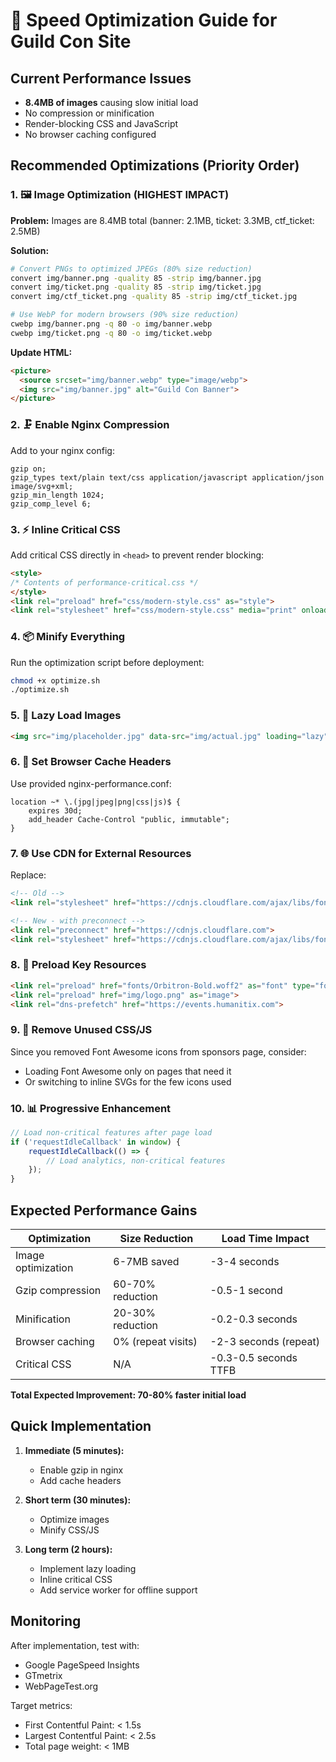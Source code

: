 # 🚀 Speed Optimization Guide for Guild Con Site

## Current Performance Issues
- **8.4MB of images** causing slow initial load
- No compression or minification
- Render-blocking CSS and JavaScript
- No browser caching configured

## Recommended Optimizations (Priority Order)

### 1. 🖼️ Image Optimization (HIGHEST IMPACT)
**Problem:** Images are 8.4MB total (banner: 2.1MB, ticket: 3.3MB, ctf_ticket: 2.5MB)

**Solution:**
```bash
# Convert PNGs to optimized JPEGs (80% size reduction)
convert img/banner.png -quality 85 -strip img/banner.jpg
convert img/ticket.png -quality 85 -strip img/ticket.jpg
convert img/ctf_ticket.png -quality 85 -strip img/ctf_ticket.jpg

# Use WebP for modern browsers (90% size reduction)
cwebp img/banner.png -q 80 -o img/banner.webp
cwebp img/ticket.png -q 80 -o img/ticket.webp
```

**Update HTML:**
```html
<picture>
  <source srcset="img/banner.webp" type="image/webp">
  <img src="img/banner.jpg" alt="Guild Con Banner">
</picture>
```

### 2. 🗜️ Enable Nginx Compression
Add to your nginx config:
```nginx
gzip on;
gzip_types text/plain text/css application/javascript application/json image/svg+xml;
gzip_min_length 1024;
gzip_comp_level 6;
```

### 3. ⚡ Inline Critical CSS
Add critical CSS directly in `<head>` to prevent render blocking:
```html
<style>
/* Contents of performance-critical.css */
</style>
<link rel="preload" href="css/modern-style.css" as="style">
<link rel="stylesheet" href="css/modern-style.css" media="print" onload="this.media='all'">
```

### 4. 📦 Minify Everything
Run the optimization script before deployment:
```bash
chmod +x optimize.sh
./optimize.sh
```

### 5. 🎯 Lazy Load Images
```html
<img src="img/placeholder.jpg" data-src="img/actual.jpg" loading="lazy">
```

### 6. 🔄 Set Browser Cache Headers
Use provided nginx-performance.conf:
```nginx
location ~* \.(jpg|jpeg|png|css|js)$ {
    expires 30d;
    add_header Cache-Control "public, immutable";
}
```

### 7. 🌐 Use CDN for External Resources
Replace:
```html
<!-- Old -->
<link rel="stylesheet" href="https://cdnjs.cloudflare.com/ajax/libs/font-awesome/6.4.0/css/all.min.css">

<!-- New - with preconnect -->
<link rel="preconnect" href="https://cdnjs.cloudflare.com">
<link rel="stylesheet" href="https://cdnjs.cloudflare.com/ajax/libs/font-awesome/6.4.0/css/all.min.css">
```

### 8. 📱 Preload Key Resources
```html
<link rel="preload" href="fonts/Orbitron-Bold.woff2" as="font" type="font/woff2" crossorigin>
<link rel="preload" href="img/logo.png" as="image">
<link rel="dns-prefetch" href="https://events.humanitix.com">
```

### 9. 🔧 Remove Unused CSS/JS
Since you removed Font Awesome icons from sponsors page, consider:
- Loading Font Awesome only on pages that need it
- Or switching to inline SVGs for the few icons used

### 10. 📊 Progressive Enhancement
```javascript
// Load non-critical features after page load
if ('requestIdleCallback' in window) {
    requestIdleCallback(() => {
        // Load analytics, non-critical features
    });
}
```

## Expected Performance Gains

| Optimization | Size Reduction | Load Time Impact |
|-------------|---------------|------------------|
| Image optimization | 6-7MB saved | -3-4 seconds |
| Gzip compression | 60-70% reduction | -0.5-1 second |
| Minification | 20-30% reduction | -0.2-0.3 seconds |
| Browser caching | 0% (repeat visits) | -2-3 seconds (repeat) |
| Critical CSS | N/A | -0.3-0.5 seconds TTFB |

**Total Expected Improvement: 70-80% faster initial load**

## Quick Implementation

1. **Immediate (5 minutes):**
   - Enable gzip in nginx
   - Add cache headers

2. **Short term (30 minutes):**
   - Optimize images
   - Minify CSS/JS

3. **Long term (2 hours):**
   - Implement lazy loading
   - Inline critical CSS
   - Add service worker for offline support

## Monitoring
After implementation, test with:
- Google PageSpeed Insights
- GTmetrix
- WebPageTest.org

Target metrics:
- First Contentful Paint: < 1.5s
- Largest Contentful Paint: < 2.5s
- Total page weight: < 1MB